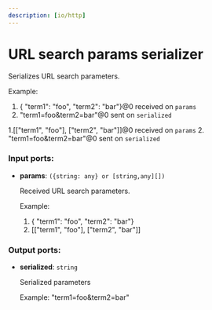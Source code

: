 ```yaml
---
description: [io/http]
---
```


# URL search params serializer

Serializes URL search parameters.

Example:
1. { "term1": "foo", "term2": "bar"}@0 received on `params`
2. "term1=foo&term2=bar"@0 sent on `serialized`

1.[["term1", "foo"], ["term2", "bar"]]@0 received on `params`
2. "term1=foo&term2=bar"@0 sent on `serialized`

### Input ports:

* __params__: ` ({string: any} or [string,any][]) `

    Received URL search parameters.
    
    Example:
    1. { "term1": "foo", "term2": "bar"}
    2. [["term1", "foo"], ["term2", "bar"]]

### Output ports:

* __serialized__: ` string `

    Serialized parameters
    
    Example:
    "term1=foo&term2=bar"

